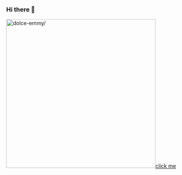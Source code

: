 ### Hi there 👋

<!--
**dolce-emmy/dolce-emmy** is a ✨ _special_ ✨ repository because its `README.md` (this file) appears on your GitHub profile.

Here are some ideas to get you started:

- 🔭 I’m currently working on Personal web projects to apply and improve my skills.
- 🌱 I’m currently learning ...
- 👯 I’m looking to collaborate on Open-source projects related to web development
- 🤔 I’m looking for help with ...
- 💬 Ask me about HTML, CSS, Tailwind CSS, SCSS, JavaScript, React.js, Express.js, Node.js, and MongoDB.
- 📫 How to reach me: ...
- 😄 Pronouns: ...
- ⚡ Fun fact: I love video gaming, and God of War is my all-time favorite game so far!
-->

<a href=dolce-emmy><img src="https://api.daily.dev/devcards/7214629a125642478ad7b31f45f47a20.png?r=gq4" width="400" alt=dolce-emmy/>click me</a>
